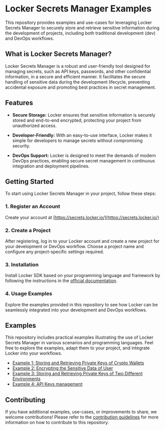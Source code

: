 # Locker Secrets Manager Examples

This repository provides examples and use-cases for leveraging Locker Secrets Manager to securely store and retrieve sensitive information during the development of projects, including both traditional development (dev) and DevOps workflows.

## What is Locker Secrets Manager?

Locker Secrets Manager is a robust and user-friendly tool designed for managing secrets, such as API keys, passwords, and other confidential information, in a secure and efficient manner. It facilitates the secure handling of sensitive data during the development lifecycle, preventing accidental exposure and promoting best practices in secret management.

## Features

- **Secure Storage:** Locker ensures that sensitive information is securely stored and end-to-end encrypted, protecting your project from unauthorized access.

- **Developer-Friendly:** With an easy-to-use interface, Locker makes it simple for developers to manage secrets without compromising security.

- **DevOps Support:** Locker is designed to meet the demands of modern DevOps practices, enabling secure secret management in continuous integration and deployment pipelines.

## Getting Started

To start using Locker Secrets Manager in your project, follow these steps:

### 1. Register an Account

Create your account at [https://secrets.locker.io/](https://secrets.locker.io/)

### 2. Create a Project

After registering, log in to your Locker account and create a new project for your development or DevOps workflow. Choose a project name and configure any project-specific settings required.

### 3. Installation

 Install Locker SDK based on your programming language and framework by following the instructions in the [official documentation](https://support.locker.io/en/locker-secrets-manager/developer-tools/secrets-sdk).

### 4. Usage Examples

Explore the examples provided in this repository to see how Locker can be seamlessly integrated into your development and DevOps workflows.

## Examples

This repository includes practical examples illustrating the use of Locker Secrets Manager in various scenarios and programming languages. Feel free to explore the examples, adapt them to your project, and integrate Locker into your workflows.

- [Example 1: Storing and Retrieving Private Keys of Crypto Wallets](crypto_wallets/README.md)
- [Example 2: Encrypting the Sensitive Data of User](user_data_encryption/README.md)
- [Example 3: Storing and Retrieving Private Keys of Two Different Environments](multiple_environments/README.md)
- [Example 4: API Keys management](api_key_management/README.md)

## Contributing

If you have additional examples, use-cases, or improvements to share, we welcome contributions! Please refer to the [contribution guidelines](https://github.com/lockerpm/.github/blob/main/CONTRIBUTING.md) for more information on how to contribute to this repository.

